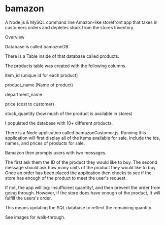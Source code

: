 # bamazon

A Node.js & MySQL command line Amazon-like storefront app that takes in customers orders and depletes stock from the stores Inventory.

Overview

Database is called bamazonDB.

There is a Table inside of that database called products.

The products table was created with the following columns.

item_id (unique id for each product)

product_name (Name of product)

department_name

price (cost to customer)

stock_quantity (how much of the product is available in stores)

I populated the database with 10+ different products.

There is a Node application called bamazonCustomer.js. Running this application will first display all of the items available for sale. Include the ids, names, and prices of products for sale.

Bamazon then prompts users with two messages.

The first ask them the ID of the product they would like to buy.
The second message should ask how many units of the product they would like to buy.
Once an order has been placed the application then checks to see if the store has enough of the product to meet the user's request.

If not, the app will log: Insufficient quantity!, and then prevent the order from going through.
However, if the store does have enough of the product, It will fulfill the users's order.

This means updating the SQL database to reflect the remaining quantity.

See images for walk-through.


